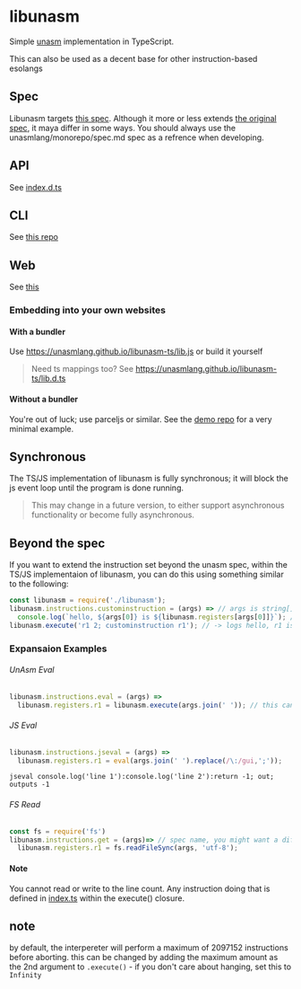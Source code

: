 # libunasm
Simple [unasm](https://esolangs.org/wiki/Unasm) implementation in TypeScript.

This can also be used as a decent base for other instruction-based esolangs

## Spec
Libunasm targets [this spec](https://github.com/unasmlang/monorepo/blob/main/spec.md). Although it more or less extends [the original spec](https://esolangs.org/wiki/Unasm), it maya differ in some ways. You should always use the unasmlang/monorepo/spec.md spec as a refrence when developing.

## API
See [index.d.ts](dist/%E3%82%A4%E3%83%B3%E3%83%87%E3%83%83%E3%82%AF%E3%82%B9.d.ts)

## CLI
See [this repo](https://github.com/unasmlang/repl-cli-ts)

## Web
See [this](https://unasmlang.github.io/)

### Embedding into your own websites
#### With a bundler
Use <https://unasmlang.github.io/libunasm-ts/lib.js> or build it yourself
> Need ts mappings too? See <https://unasmlang.github.io/libunasm-ts/lib.d.ts>

#### Without a bundler
You're out of luck; use parceljs or similar. See the [demo repo](https://github.com/unasmlang/unasmlang.github.io) for a very minimal example.

## Synchronous
The TS/JS implementation of libunasm is fully synchronous; it will block the js event loop until the program is done running.

> This may change in a future version, to either support asynchronous functionality or become fully asynchronous. 

## Beyond the spec
If you want to extend the instruction set beyond the unasm spec, within the TS/JS implementaion of libunasm, you can do this using something similar to the following:
```js
const libunasm = require('./libunasm');
libunasm.instructions.custominstruction = (args) => // args is string[]
  console.log(`hello, ${args[0]} is ${libunasm.registers[args[0]]}`); // libunasm.registers is Record<'r1'|'r2',number>
libunasm.execute('r1 2; custominstruction r1'); // -> logs hello, r1 is 2
```

### Expansaion Examples
###### UnAsm Eval
```js
libunasm.instructions.eval = (args) =>
  libunasm.registers.r1 = libunasm.execute(args.join(' ')); // this can only include single instructions as semis and newlines cant be escaped. See the workaround in js eval for an example workaround
```
###### JS Eval
```js
libunasm.instructions.jseval = (args) =>
  libunasm.registers.r1 = eval(args.join(' ').replace(/\:/gui,';'));
```
```unasm
jseval console.log('line 1'):console.log('line 2'):return -1; out; outputs -1
```
###### FS Read
```js
const fs = require('fs')
libunasm.instructions.get = (args)=> // spec name, you might want a different one
  libunasm.registers.r1 = fs.readFileSync(args, 'utf-8');
```

#### Note
You cannot read or write to the line count. Any instruction doing that is defined in [index.ts](src/index.ts) within the execute() closure.

## note
by default, the interpereter will perform a maximum of 2097152 instructions before aborting. this can be changed by adding the maximum amount as the 2nd argument to `.execute()` - if you don't care about hanging, set this to `Infinity`
